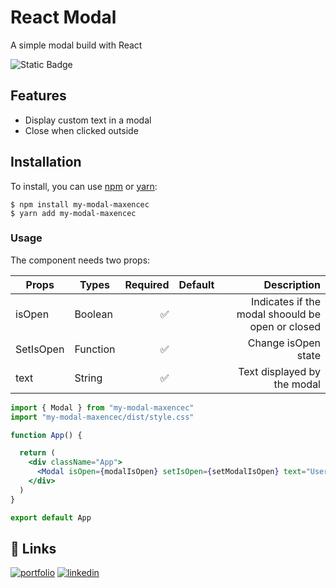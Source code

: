 # React Modal

A simple modal build with React

![Static Badge](https://img.shields.io/badge/react-white?style=for-the-badge&logo=react&logoColor=61DAFB&color=181717)


## Features

- Display custom text in a modal
- Close when clicked outside

## Installation

To install, you can use [npm](https://npmjs.org/) or [yarn](https://yarnpkg.com):

    $ npm install my-modal-maxencec
    $ yarn add my-modal-maxencec

### Usage

The component needs two props: 

|   Props                       |  Types                            | Required             | Default        | Description                               |
|   --------------------------  |  -------------------------------  | --------------------:| -------------: | -----------------------------------------:|
| isOpen                   |  Boolean                   | ✅                   |                | Indicates if the modal shoould be open or closed |
| SetIsOpen                         | Function        |          ✅            |                | Change isOpen state |
| text                         | String        |          ✅            |                | Text displayed by the modal |




```jsx
import { Modal } from "my-modal-maxencec"
import "my-modal-maxencec/dist/style.css"

function App() {

  return (
    <div className="App">
      <Modal isOpen={modalIsOpen} setIsOpen={setModalIsOpen} text="User created!" />
    </div>
  )
}

export default App

```


## 🔗 Links
[![portfolio](https://img.shields.io/badge/my_portfolio-000?style=for-the-badge&logo=ko-fi&logoColor=white)](https://portfolio-maxencecalifano.vercel.app/)
[![linkedin](https://img.shields.io/badge/linkedin-0A66C2?style=for-the-badge&logo=linkedin&logoColor=white)](https://www.linkedin.com/in/maxence-califano/)



